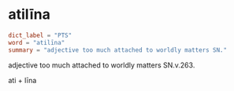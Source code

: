 # atilīna

``` toml
dict_label = "PTS"
word = "atilīna"
summary = "adjective too much attached to worldly matters SN."
```

adjective too much attached to worldly matters SN.v.263.

ati \+ līna

